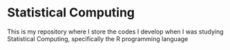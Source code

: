 # Statistical Computing

This is my repository where I store the codes I develop when I was studying Statistical Computing, specifically the R programming language